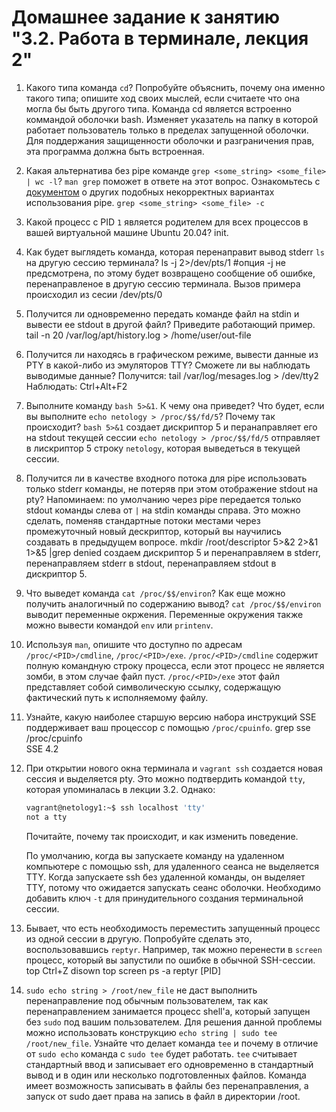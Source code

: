 # Домашнее задание к занятию "3.2. Работа в терминале, лекция 2"

1. Какого типа команда `cd`? Попробуйте объяснить, почему она именно такого типа; опишите ход своих мыслей, если считаете что она могла бы быть другого типа.
	Команда cd является встроенно коммандой оболочки bash. Изменяет указатель на папку в которой работает пользователь только в пределах запущенной оболочки. Для поддержания защищенности оболочки и разграничения прав, эта программа должна быть встроенная.
2. Какая альтернатива без pipe команде `grep <some_string> <some_file> | wc -l`? `man grep` поможет в ответе на этот вопрос. Ознакомьтесь с [документом](http://www.smallo.ruhr.de/award.html) о других подобных некорректных вариантах использования pipe.
	`grep <some_string> <some_file> -c`
3. Какой процесс с PID `1` является родителем для всех процессов в вашей виртуальной машине Ubuntu 20.04?
	init. 
4. Как будет выглядеть команда, которая перенаправит вывод stderr `ls` на другую сессию терминала?
	 ls -j 2>/dev/pts/1  #опция -j не предсмотрена, по этому будет возвращено сообщение об ошибке, перенаправленое в другую сессию терминала. Вызов примера происходил из сесии /dev/pts/0
5. Получится ли одновременно передать команде файл на stdin и вывести ее stdout в другой файл? Приведите работающий пример.
	tail -n 20 /var/log/apt/history.log > /home/user/out-file
6. Получится ли находясь в графическом режиме, вывести данные из PTY в какой-либо из эмуляторов TTY? Сможете ли вы наблюдать выводимые данные?
	Получится:
	tail /var/log/mesages.log > /dev/tty2
	Наблюдать: 
	Ctrl+Alt+F2
7. Выполните команду `bash 5>&1`. К чему она приведет? Что будет, если вы выполните `echo netology > /proc/$$/fd/5`? Почему так происходит?
	`bash 5>&1` создает дискриптор 5 и перанаправляет его на stdout текущей сессии
	`echo netology > /proc/$$/fd/5`  отправляет в лискриптор 5 строку `netology`, которая выведеться в текущей сессии.
8. Получится ли в качестве входного потока для pipe использовать только stderr команды, не потеряв при этом отображение stdout на pty? Напоминаем: по умолчанию через pipe передается только stdout команды слева от `|` на stdin команды справа.
Это можно сделать, поменяв стандартные потоки местами через промежуточный новый дескриптор, который вы научились создавать в предыдущем вопросе.
	mkdir /root/descriptor 5>&2 2>&1 1>&5 |grep denied
	создаем дискриптор 5 и перенаправляем в stderr, перенаправляем stderr в stdout, перенаправляем stdout в дискриптор 5.
9. Что выведет команда `cat /proc/$$/environ`? Как еще можно получить аналогичный по содержанию вывод?
	`cat /proc/$$/environ` выводит переменные окржения. Переменные окружения также можно вывести командой `env` или `printenv`.
10. Используя `man`, опишите что доступно по адресам `/proc/<PID>/cmdline`, `/proc/<PID>/exe`.
	`/proc/<PID>/cmdline`  содержит полную командную строку процесса, если этот процесс не является зомби, в этом случае файл пуст.
	`/proc/<PID>/exe`  этот файл представляет собой символическую ссылку, содержащую фактический путь к исполняемому файлу.
11. Узнайте, какую наиболее старшую версию набора инструкций SSE поддерживает ваш процессор с помощью `/proc/cpuinfo`.
	grep sse /proc/cpuinfo  
	SSE 4.2
12. При открытии нового окна терминала и `vagrant ssh` создается новая сессия и выделяется pty. Это можно подтвердить командой `tty`, которая упоминалась в лекции 3.2. Однако:

    ```bash
    vagrant@netology1:~$ ssh localhost 'tty'
    not a tty
    ```

    Почитайте, почему так происходит, и как изменить поведение.
    
	По умолчанию, когда вы запускаете команду на удаленном компьютере с помощью ssh, для удаленного сеанса не выделяется TTY. Когда запускаете ssh без удаленной команды, он выделяет TTY, потому что ожидается запускать сеанс оболочки. Необходимо добавить ключ `-t` для принудительного создания терминальной сессии.
13. Бывает, что есть необходимость переместить запущенный процесс из одной сессии в другую. Попробуйте сделать это, воспользовавшись `reptyr`. Например, так можно перенести в `screen` процесс, который вы запустили по ошибке в обычной SSH-сессии.
	top
	Ctrl+Z
	disown top
	screen
	ps -a
	reptyr [PID]
14. `sudo echo string > /root/new_file` не даст выполнить перенаправление под обычным пользователем, так как перенаправлением занимается процесс shell'а, который запущен без `sudo` под вашим пользователем. Для решения данной проблемы можно использовать конструкцию `echo string | sudo tee /root/new_file`. Узнайте что делает команда `tee` и почему в отличие от `sudo echo` команда с `sudo tee` будет работать.
	`tee` считывает стандартный ввод и записывает его одновременно в стандартный вывод и в один или несколько подготовленных файлов. Команда имеет возможность записывать в файлы без перенаправления, а запуск от sudo дает права на запись в файл в директории /root.